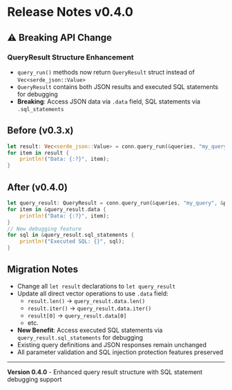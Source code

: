 # Release Notes v0.4.0

## ⚠️ **Breaking API Change**

### QueryResult Structure Enhancement
- `query_run()` methods now return `QueryResult` struct instead of `Vec<serde_json::Value>`
- `QueryResult` contains both JSON results and executed SQL statements for debugging
- **Breaking**: Access JSON data via `.data` field, SQL statements via `.sql_statements`

## Before (v0.3.x)
```rust
let result: Vec<serde_json::Value> = conn.query_run(&queries, "my_query", &params)?;
for item in result {
    println!("Data: {:?}", item);
}
```

## After (v0.4.0)
```rust
let query_result: QueryResult = conn.query_run(&queries, "my_query", &params)?;
for item in &query_result.data {
    println!("Data: {:?}", item);
}
// New debugging feature
for sql in &query_result.sql_statements {
    println!("Executed SQL: {}", sql);
}
```

## Migration Notes
- Change all `let result` declarations to `let query_result`
- Update all direct vector operations to use `.data` field:
  - `result.len()` → `query_result.data.len()`
  - `result.iter()` → `query_result.data.iter()`
  - `result[0]` → `query_result.data[0]`
  - etc.
- **New Benefit**: Access executed SQL statements via `query_result.sql_statements` for debugging
- Existing query definitions and JSON responses remain unchanged
- All parameter validation and SQL injection protection features preserved

---
**Version 0.4.0** - Enhanced query result structure with SQL statement debugging support
